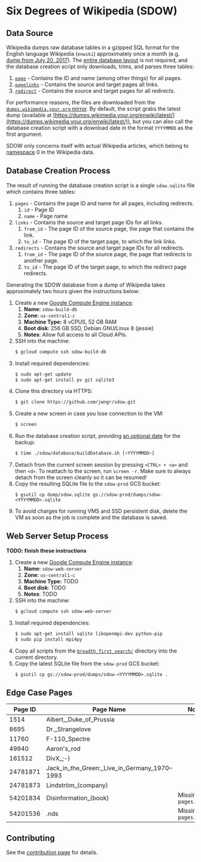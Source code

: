 # Six Degrees of Wikipedia (SDOW)

## Data Source

Wikipedia dumps raw database tables in a gzipped SQL format for the English language Wikipedia
(`enwiki`) approximately once a month (e.g.
[dump from July 20, 2017](https://dumps.wikimedia.your.org/enwiki/20170620/)). The
[entire database layout](https://www.mediawiki.org/wiki/Manual:Database_layout) is not required, and
the database creation script only downloads, trims, and parses three tables:

1. [`page`](https://www.mediawiki.org/wiki/Manual:Page_table) - Contains the ID and name (among
   other things) for all pages.
2. [`pagelinks`](https://www.mediawiki.org/wiki/Manual:Pagelinks_table) - Contains the source and
   target pages all links.
3. [`redirect`](https://www.mediawiki.org/wiki/Manual:Redirect_table) - Contains the source and
   target pages for all redirects.

For performance reasons, the files are downloaded from the
[`dumps.wikimedia.your.org` mirror](https://dumps.wikimedia.your.org/backup-index.html). By default,
the script grabs the latest dump (available at
[https://dumps.wikimedia.your.org/enwiki/latest/](https://dumps.wikimedia.your.org/enwiki/latest/)),
but you can also call the database creation script with a download date in the format `YYYYMMDD` as
the first argument.

SDOW only concerns itself with actual Wikipedia articles, which belong to
[namespace](https://en.wikipedia.org/wiki/Wikipedia:Namespace) 0 in the Wikipedia data.

## Database Creation Process

The result of running the database creation script is a single `sdow.sqlite` file which contains
three tables:

1. `pages` - Contains the page ID and name for all pages, including redirects.
   1. `id` - Page ID
   2. `name` - Page name
2. `links` - Contains the source and target page IDs for all links.
   1. `from_id` - The page ID of the source page, the page that contains the link.
   2. `to_id` - The page ID of the target page, to which the link links.
3. `redirects` - Contains the source and target page IDs for all redirects.
   1. `from_id` - The page ID of the source page, the page that redirects to another page.
   2. `to_id` - The page ID of the target page, to which the redirect page redirects.

Generating the SDOW database from a dump of Wikipedia takes approximately two hours given the
instructions below:

1. Create a new [Google Compute Engine instance](https://console.cloud.google.com/compute/instances?project=sdow-prod):
   1. **Name:** `sdow-build-db`
   1. **Zone:** `us-central1-c`
   1. **Machine Type:** 8 vCPUS, 52 GB RAM
   1. **Boot disk**: 256 GB SSD, Debian GNU/Linux 8 (jessie)
   1. **Notes**: Allow full access to all Cloud APIs.
1. SSH into the machine:
   ```bash
   $ gcloud compute ssh sdow-build-db
   ```
1. Install required dependencies:
   ```bash
   $ sudo apt-get update
   $ sudo apt-get install pv git sqlite3
   ```
1. Clone this directory via HTTPS:
   ```bash
   $ git clone https://github.com/jwngr/sdow.git
   ```
1. Create a new screen in case you lose connection to the VM:
   ```bash
   $ screen
   ```
1. Run the database creation script, providing [an optional date](https://dumps.wikimedia.your.org/enwiki/)
   for the backup:
   ```bash
   $ time ./sdow/database/buildDatabase.sh [<YYYYMMDD>]
   ```
1. Detach from the current screen session by pressing `<CTRL> + <a>` and then `<d>`. To reattach to
   the screen, run `screen -r`. Make sure to always detach from the screen cleanly so it can be
   resumed!
1. Copy the resulting SQLite file to the `sdow-prod` GCS bucket:
   ```
   $ gsutil cp dump/sdow.sqlite gs://sdow-prod/dumps/sdow-<YYYYMMDD>.sqlite
   ```
1. To avoid charges for running VMS and SSD persistent disk, delete the VM as soon as the job is
   complete and the database is saved.

## Web Server Setup Process

**TODO: finish these instructions**

1. Create a new [Google Compute Engine instance](https://console.cloud.google.com/compute/instances?project=sdow-prod):
   1. **Name:** `sdow-web-server`
   1. **Zone:** `us-central1-c`
   1. **Machine Type:** TODO
   1. **Boot disk**: TODO
   1. **Notes**: TODO
1. SSH into the machine:
   ```bash
   $ gcloud compute ssh sdow-web-server
   ```
1. Install required dependencies:
   ```bash
   $ sudo apt-get install sqlite libopenmpi-dev python-pip
   $ sudo pip install mpi4py
   ```
1. Copy all scripts from the [`breadth_first_search/`](./breadth_first_search) directory into the
   current directory.
1. Copy the latest SQLite file from the `sdow-prod` GCS bucket:
   ```
   $ gsutil cp gs://sdow-prod/dumps/sdow-<YYYYMMDD>.sqlite .
   ```

## Edge Case Pages

| Page ID  | Page Name                                     | Notes                     |
| -------- | --------------------------------------------- | ------------------------- |
| 1514     | Albert,\_Duke_of_Prussia                      |                           |
| 8695     | Dr.\_Strangelove                              |                           |
| 11760    | F-110_Spectre                                 |                           |
| 49940    | Aaron\'s_rod                                  |                           |
| 161512   | DivX\_;-)                                     |                           |
| 24781871 | Jack_in_the_Green:\_Live_in_Germany_1970–1993 |                           |
| 24781873 | Lindström\_(company)                          |                           |
| 54201834 | Disinformation\_(book)                        | Missing in `pages.txt.gz` |
| 54201536 | .nds                                          | Missing in `pages.txt.gz` |

## Contributing

See the [contribution page](./github/CONTRIBUTING.md) for details.
